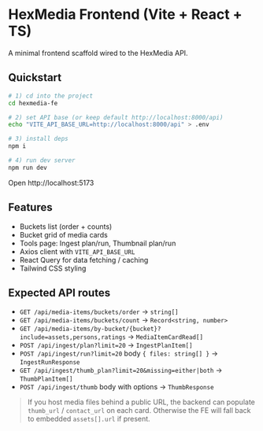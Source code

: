 # HexMedia Frontend (Vite + React + TS)

A minimal frontend scaffold wired to the HexMedia API.

## Quickstart

```bash
# 1) cd into the project
cd hexmedia-fe

# 2) set API base (or keep default http://localhost:8000/api)
echo "VITE_API_BASE_URL=http://localhost:8000/api" > .env

# 3) install deps
npm i

# 4) run dev server
npm run dev
```

Open http://localhost:5173

## Features

- Buckets list (order + counts)
- Bucket grid of media cards
- Tools page: Ingest plan/run, Thumbnail plan/run
- Axios client with `VITE_API_BASE_URL`
- React Query for data fetching / caching
- Tailwind CSS styling

## Expected API routes

- `GET /api/media-items/buckets/order` → `string[]`
- `GET /api/media-items/buckets/count` → `Record<string, number>`
- `GET /api/media-items/by-bucket/{bucket}?include=assets,persons,ratings` → `MediaItemCardRead[]`
- `POST /api/ingest/plan?limit=20` → `IngestPlanItem[]`
- `POST /api/ingest/run?limit=20` body `{ files: string[] }` → `IngestRunResponse`
- `GET /api/ingest/thumb_plan?limit=20&missing=either|both` → `ThumbPlanItem[]`
- `POST /api/ingest/thumb` body with options → `ThumbResponse`

> If you host media files behind a public URL, the backend can populate `thumb_url` / `contact_url` on each card. Otherwise the FE will fall back to embedded `assets[].url` if present.
